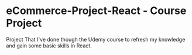 ﻿# eCommerce-Project-React - Course Project
 
Project That I've done though the Udemy course to refresh my knowledge and gain some basic skills in React.
